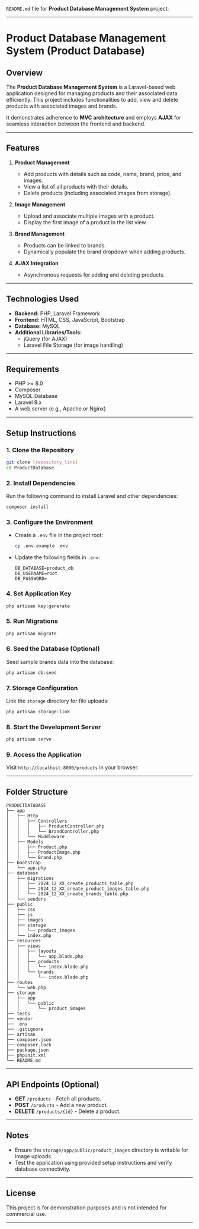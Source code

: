 `README.md` file for **Product Database Management System** project:

---

# Product Database Management System (Product Database)

## Overview
The **Product Database Management System** is a Laravel-based web application designed for managing products and their associated data efficiently. This project includes functionalities to add, view and delete products with associated images and brands. 

It demonstrates adherence to **MVC architecture** and employs **AJAX** for seamless interaction between the frontend and backend.

---

## Features
1. **Product Management**
   - Add products with details such as code, name, brand, price, and images.
   - View a list of all products with their details.
   - Delete products (including associated images from storage).

2. **Image Management**
   - Upload and associate multiple images with a product.
   - Display the first image of a product in the list view.

3. **Brand Management**
   - Products can be linked to brands.
   - Dynamically populate the brand dropdown when adding products.

4. **AJAX Integration**
   - Asynchronous requests for adding and deleting products.

---

## Technologies Used
- **Backend:** PHP, Laravel Framework
- **Frontend:** HTML, CSS, JavaScript, Bootstrap
- **Database:** MySQL
- **Additional Libraries/Tools:**
  - jQuery (for AJAX)
  - Laravel File Storage (for image handling)

---

## Requirements
- PHP >= 8.0
- Composer
- MySQL Database
- Laravel 9.x
- A web server (e.g., Apache or Nginx)

---

## Setup Instructions

### 1. Clone the Repository
```bash
git clone [repository_link]
cd ProductDatabase
```

### 2. Install Dependencies
Run the following command to install Laravel and other dependencies:
```bash
composer install
```

### 3. Configure the Environment
- Create a `.env` file in the project root:
  ```bash
  cp .env.example .env
  ```
- Update the following fields in `.env`:
  ```
  DB_DATABASE=product_db
  DB_USERNAME=root
  DB_PASSWORD=
  ```

### 4. Set Application Key
```bash
php artisan key:generate
```

### 5. Run Migrations
```bash
php artisan migrate
```

### 6. Seed the Database (Optional)
Seed sample brands data into the database:
```bash
php artisan db:seed
```

### 7. Storage Configuration
Link the `storage` directory for file uploads:
```bash
php artisan storage:link
```

### 8. Start the Development Server
```bash
php artisan serve
```

### 9. Access the Application
Visit `http://localhost:8000/products` in your browser.

---

## Folder Structure
```
PRODUCTDATABASE
├── app
│   ├── Http
│   │   ├── Controllers
│   │   │   ├── ProductController.php
│   │   │   └── BrandController.php
│   │   └── Middleware
│   ├── Models
│   │   ├── Product.php
│   │   ├── ProductImage.php
│   │   └── Brand.php
├── bootstrap
│   └── app.php
├── database
│   ├── migrations
│   │   ├── 2024_12_XX_create_products_table.php
│   │   ├── 2024_12_XX_create_product_images_table.php
│   │   └── 2024_12_XX_create_brands_table.php
│   └── seeders
├── public
│   ├── css
│   ├── js
│   ├── images
│   ├── storage
│   │   └── product_images
│   └── index.php
├── resources
│   ├── views
│   │   ├── layouts
│   │   │   └── app.blade.php
│   │   ├── products
│   │   │   └── index.blade.php
│   │   └── brands
│   │       └── index.blade.php
├── routes
│   └── web.php
├── storage
│   ├── app
│   │   └── public
│   │       └── product_images
├── tests
├── vendor
├── .env
├── .gitignore
├── artisan
├── composer.json
├── composer.lock
├── package.json
├── phpunit.xml
└── README.md

```

---

## API Endpoints (Optional)
- **GET** `/products` - Fetch all products.
- **POST** `/products` - Add a new product.
- **DELETE** `/products/{id}` - Delete a product.

---

## Notes
- Ensure the `storage/app/public/product_images` directory is writable for image uploads.
- Test the application using provided setup instructions and verify database connectivity.

---

## License
This project is for demonstration purposes and is not intended for commercial use.

---